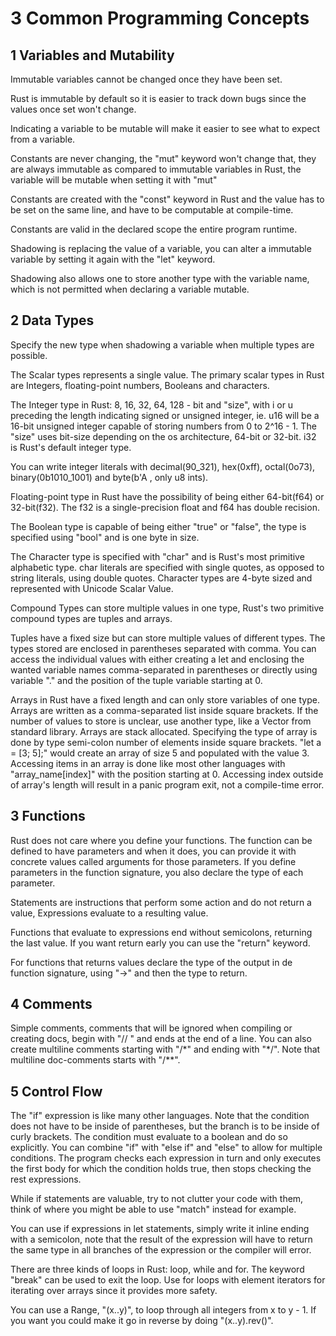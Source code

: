 # 3 Common Programming Concepts

## 1 Variables and Mutability
Immutable variables cannot be changed once they have been set.

Rust is immutable by default so it is easier to track down bugs since the values once set won't change.

Indicating a variable to be mutable will make it easier to see what to expect from a variable.

Constants are never changing, the "mut" keyword won't change that, they are always immutable as compared to immutable variables in Rust, the variable will be mutable when setting it with "mut"

Constants are created with the "const" keyword in Rust and the value has to be set on the same line, and have to be computable at compile-time.

Constants are valid in the declared scope the entire program runtime.

Shadowing is replacing the value of a variable, you can alter a immutable variable by setting it again with the "let" keyword.

Shadowing also allows one to store another type with the variable name, which is not permitted when declaring a variable mutable.

## 2 Data Types
Specify the new type when shadowing a variable when multiple types are possible.

The Scalar types represents a single value. The primary scalar types in Rust are Integers, floating-point numbers, Booleans and characters.

The Integer type in Rust: 8, 16, 32, 64, 128 - bit and "size", with i or u preceding the length indicating signed or unsigned integer, ie. u16 will be a 16-bit unsigned integer capable of storing numbers from 0 to 2^16 - 1. The "size" uses bit-size depending on the os architecture, 64-bit or 32-bit. i32 is Rust's default integer type.

You can write integer literals with decimal(90_321), hex(0xff), octal(0o73), binary(0b1010_1001) and byte(b'A , only u8 ints).

Floating-point type in Rust have the possibility of being either 64-bit(f64) or 32-bit(f32). The f32 is a single-precision float and f64 has double recision.

The Boolean type is capable of being either "true" or "false", the type is specified using "bool" and is one byte in size.

The Character type is specified with "char" and is Rust's most primitive alphabetic type. char literals are specified with single quotes, as opposed to string literals, using double quotes. Character types are 4-byte sized and represented with Unicode Scalar Value.

Compound Types can store multiple values in one type, Rust's two primitive compound types are tuples and arrays.

Tuples have a fixed size but can store multiple values of different types. The types stored are enclosed in parentheses separated with comma. You can access the individual values with either creating a let and enclosing the wanted variable names comma-separated in parentheses or directly using variable "." and the position of the tuple variable starting at 0.

Arrays in Rust have a fixed length and can only store variables of one type. Arrays are written as a comma-separated list inside square brackets. If the number of values to store is unclear, use another type, like a Vector from standard library. Arrays are stack allocated. Specifying the type of array is done by type semi-colon number of elements inside square brackets. "let a = [3; 5];" would create an array of size 5 and populated with the value 3.
Accessing items in an array is done like most other languages with "array_name[index]" with the position starting at 0. Accessing index outside of array's length will result in a panic program exit, not a compile-time error.

## 3 Functions
Rust does not care where you define your functions. The function can be defined to have parameters and when it does, you can provide it with concrete values called arguments for those parameters. If you define parameters in the function signature, you also declare the type of each parameter.

Statements are instructions that perform some action and do not return a value, Expressions evaluate to a resulting value.

Functions that evaluate to expressions end without semicolons, returning the last value. If you want return early you can use the "return" keyword.

For functions that returns values declare the type of the output in de function signature, using "->" and then the type to return.

## 4 Comments
Simple comments, comments that will be ignored when compiling or creating docs, begin with "// " and ends at the end of a line. You can also create multiline comments starting with "/\*" and ending with "\*/". Note that multiline doc-comments starts with "/**".

## 5 Control Flow
The "if" expression is like many other languages. Note that the condition does not have to be inside of parentheses, but the branch is to be inside of curly brackets. The condition must evaluate to a boolean and do so explicitly. You can combine "if" with "else if" and "else" to allow for multiple conditions. The program checks each expression in turn and only executes the first body for which the condition holds true, then stops checking the rest expressions.

While if statements are valuable, try to not clutter your code with them, think of where you might be able to use "match" instead for example.

You can use if expressions in let statements, simply write it inline ending with a semicolon, note that the result of the expression will have to return the same type in all branches of the expression or the compiler will error.

There are three kinds of loops in Rust: loop, while and for. The keyword "break" can be used to exit the loop. Use for loops with element iterators for iterating over arrays since it provides more safety.

You can use a Range, "(x..y)", to loop through all integers from x to y - 1. If you want you could make it go in reverse by doing "(x..y).rev()".
